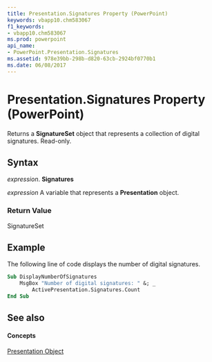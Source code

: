 ```yaml
---
title: Presentation.Signatures Property (PowerPoint)
keywords: vbapp10.chm583067
f1_keywords:
- vbapp10.chm583067
ms.prod: powerpoint
api_name:
- PowerPoint.Presentation.Signatures
ms.assetid: 978e39bb-298b-d820-63cb-2924bf0770b1
ms.date: 06/08/2017
---
```



# Presentation.Signatures Property (PowerPoint)

Returns a  **SignatureSet** object that represents a collection of digital signatures. Read-only.


## Syntax

 _expression_. **Signatures**

 _expression_ A variable that represents a **Presentation** object.


### Return Value

SignatureSet


## Example

The following line of code displays the number of digital signatures.


```vb
Sub DisplayNumberOfSignatures
    MsgBox "Number of digital signatures: " &; _
        ActivePresentation.Signatures.Count
End Sub
```


## See also


#### Concepts


[Presentation Object](presentation-object-powerpoint.md)

